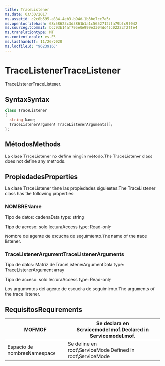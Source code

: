 ```yaml
---
title: TraceListener
ms.date: 03/30/2017
ms.assetid: c2c0b595-a384-4eb3-b94d-1b3be7cc7a5c
ms.openlocfilehash: 68c58623c3d3861b1a1c5652712bfa79bfc9f042
ms.sourcegitcommit: bc293b14af795e0e999e3304dd40c0222cf2ffe4
ms.translationtype: MT
ms.contentlocale: es-ES
ms.lasthandoff: 11/26/2020
ms.locfileid: "96239163"
---
```

# <a name="tracelistener"></a><span data-ttu-id="1ae1c-102">TraceListener</span><span class="sxs-lookup"><span data-stu-id="1ae1c-102">TraceListener</span></span>

<span data-ttu-id="1ae1c-103">TraceListener</span><span class="sxs-lookup"><span data-stu-id="1ae1c-103">TraceListener.</span></span>  
  
## <a name="syntax"></a><span data-ttu-id="1ae1c-104">Syntax</span><span class="sxs-lookup"><span data-stu-id="1ae1c-104">Syntax</span></span>  
  
```csharp
class TraceListener  
{  
  string Name;  
  TraceListenerArgument TraceListenerArguments[];  
};  
```  
  
## <a name="methods"></a><span data-ttu-id="1ae1c-105">Métodos</span><span class="sxs-lookup"><span data-stu-id="1ae1c-105">Methods</span></span>  

 <span data-ttu-id="1ae1c-106">La clase TraceListener no define ningún método.</span><span class="sxs-lookup"><span data-stu-id="1ae1c-106">The TraceListener class does not define any methods.</span></span>  
  
## <a name="properties"></a><span data-ttu-id="1ae1c-107">Propiedades</span><span class="sxs-lookup"><span data-stu-id="1ae1c-107">Properties</span></span>  

 <span data-ttu-id="1ae1c-108">La clase TraceListener tiene las propiedades siguientes:</span><span class="sxs-lookup"><span data-stu-id="1ae1c-108">The TraceListener class has the following properties:</span></span>  
  
### <a name="name"></a><span data-ttu-id="1ae1c-109">NOMBRE</span><span class="sxs-lookup"><span data-stu-id="1ae1c-109">Name</span></span>  

 <span data-ttu-id="1ae1c-110">Tipo de datos: cadena</span><span class="sxs-lookup"><span data-stu-id="1ae1c-110">Data type: string</span></span>  
  
 <span data-ttu-id="1ae1c-111">Tipo de acceso: solo lectura</span><span class="sxs-lookup"><span data-stu-id="1ae1c-111">Access type: Read-only</span></span>  
  
 <span data-ttu-id="1ae1c-112">Nombre del agente de escucha de seguimiento.</span><span class="sxs-lookup"><span data-stu-id="1ae1c-112">The name of the trace listener.</span></span>  
  
### <a name="tracelistenerarguments"></a><span data-ttu-id="1ae1c-113">TraceListenerArgument</span><span class="sxs-lookup"><span data-stu-id="1ae1c-113">TraceListenerArguments</span></span>  

 <span data-ttu-id="1ae1c-114">Tipo de datos: Matriz de TraceListenerArgument</span><span class="sxs-lookup"><span data-stu-id="1ae1c-114">Data type: TraceListenerArgument array</span></span>  
  
 <span data-ttu-id="1ae1c-115">Tipo de acceso: solo lectura</span><span class="sxs-lookup"><span data-stu-id="1ae1c-115">Access type: Read-only</span></span>  
  
 <span data-ttu-id="1ae1c-116">Los argumentos del agente de escucha de seguimiento.</span><span class="sxs-lookup"><span data-stu-id="1ae1c-116">The arguments of the trace listener.</span></span>  
  
## <a name="requirements"></a><span data-ttu-id="1ae1c-117">Requisitos</span><span class="sxs-lookup"><span data-stu-id="1ae1c-117">Requirements</span></span>  
  
|<span data-ttu-id="1ae1c-118">MOF</span><span class="sxs-lookup"><span data-stu-id="1ae1c-118">MOF</span></span>|<span data-ttu-id="1ae1c-119">Se declara en Servicemodel.mof.</span><span class="sxs-lookup"><span data-stu-id="1ae1c-119">Declared in Servicemodel.mof.</span></span>|  
|---------|-----------------------------------|  
|<span data-ttu-id="1ae1c-120">Espacio de nombres</span><span class="sxs-lookup"><span data-stu-id="1ae1c-120">Namespace</span></span>|<span data-ttu-id="1ae1c-121">Se define en root\ServiceModel</span><span class="sxs-lookup"><span data-stu-id="1ae1c-121">Defined in root\ServiceModel</span></span>|
